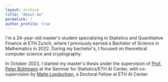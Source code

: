 ```yaml
---
layout: archive
title: "About me"
permalink: /
author_profile: true
---
```


I'm a 24-year-old master's student specializing in Statistics and Quantitative Finance at ETH Zurich, where I previously earned a Bachelor of Science in Mathematics in 2022. During my bachelor's, I focused on theoretical computer science and cryptography.

In October 2023, I started my master's thesis under the supervision of [Prof. Peter Bühlmann](https://stat.ethz.ch/~buhlmann/) at the Seminar for Statistics/ETH AI Center, with co-supervision by [Malte Londschien](https://www.londschien.ch/), a Doctoral Fellow at ETH AI Center.

<!---
ToDo: Exclude "Share on button" in Teaching Section

ToDo: Colors in layout?

--->

<!---Teaching
======
  <ul>{% for post in site.teaching %}
    {% include archive-single-cv.html %}
  {% endfor %}</ul>

Service and leadership
======
* Currently signed in to 43 different slack teams
--->
